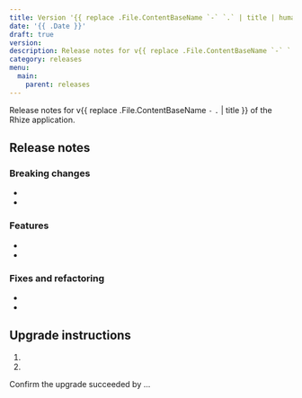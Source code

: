```yaml
---
title: Version '{{ replace .File.ContentBaseName `-` `.` | title | humanize }}'
date: '{{ .Date }}'
draft: true 
version:
description: Release notes for v{{ replace .File.ContentBaseName `-` `.` | title }} of the Rhize application
category: releases
menu:
  main:
    parent: releases
---
```


Release notes for v{{ replace .File.ContentBaseName `-` `.` | title }} of the Rhize application.

## Release notes

### Breaking changes

-
-

### Features

-
-

### Fixes and refactoring

-
-

## Upgrade instructions

1.
1.

Confirm the upgrade succeeded by ...
